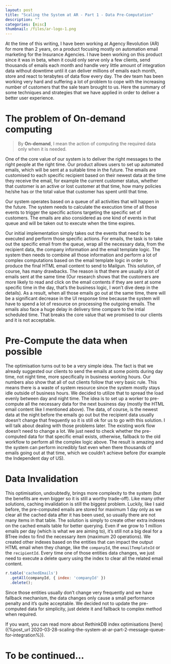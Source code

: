 ```yaml
---
layout: post
title: "Scaling the System at AR - Part 1 - Data Pre-Computation"
description: ""
categories: [misc]
thumbnail: /files/ar-logo-1.png
---
```


At the time of this writing, I have been working at Agency Revolution (AR) for more than 2 years, on
a product focusing mostly on automation email marketing for the Insurance Agencies. I have been
working on this product since it was in beta, when it could only serve only a few clients, send
thousands of emails each month and handle very little amount of integration data without downtime
until it can deliver millions of emails each month, store and react to terabytes of data flow every
day. The dev team has been working very hard and suffering a lot of problem to cope with the
increasing number of customers that the sale team brought to us. Here the summary of some techniques and strategies that we have applied in order to deliver a better user experience.

# The problem of On-demand computing

> By **On-demand**, I mean the action of computing the required data only when it is needed.

One of the core value of our system is to deliver the right messages to the right people at the right time. Our product allows users to set up automated emails, which will be sent at a suitable time in the future. The emails are customised to each specific recipient based on their newest data at the time they receive the email, for example the current customer status, whether that customer is an active or lost customer at that time, how many policies he/she has or the total value that customer has spent until that time.

<!-- more -->

Our system operates based on a queue of all activities that will happen in the future. The system needs to calculate the execution time of all those events to trigger the specific actions targeting the specific set of customers. The emails are also considered as one kind of events in that queue and will be taken out to execute when the time expires.

Our initial implementation simply takes out the events that need to be executed and perform those specific actions. For emails, the task is to take out the specific email from the queue, wrap all the necessary data, from the recipient data, the company information and the email template logic. The system then needs to combine all those information and perform a lot of complex computations based on the email template logic in order to produce the final HTML email content to send to Mailgun. This solution, of course, has many drawbacks. The reason is that there are usually a lot of emails sent at the same time (Our research shows that the customers are more likely to read and click on the email contents if they are sent at some specific time in the day, that’s the business logic, I won’t dive deep in  the details). As a result, when all those emails go out at the same time, there will be a significant decrease in the UI response time because the system will have to spend a lot of resource on processing the outgoing emails. The emails also face a huge delay in delivery time compare to the intial scheduled time. That breaks the core value that we promised to our clients and it is not acceptable.

# Pre-Compute the data when possible

The optimisation turns out to be a very simple idea. The fact is that we already suggested our clients to send the emails at some points during day time, not night time, more specifically in business working hours. Our numbers also show that all of out clients follow that very basic rule. This means there is a waste of system resource since the system mostly stays idle outside of business hours. We decided to utilize that to spread the load evenly between day and night time. The idea is to set up a worker to pre-compute all the necessary data for the next business day (mostly the HTML email content like I mentioned above). The data, of course, is the newest data at the night before the emails go out but the recipient data usually doesn’t change that frequently so it is still ok for us to go with this solution. I will talk about dealing with those problems later. The existing work flow doesn’t need to change a lot. We just need to check whether the pre-computed data for that specific email exists, otherwise, fallback to the old workflow to perform all the complex logic above. The result is amazing and the system can perform incredibly fast even when there thousands of emails going out at that time, which we couldn’t achieve before (for example the Independent day of US).

# Data Invalidation

This optimisation, undoubtedly, brings more complexity to the system (but the benefits are even bigger so it is still a worthy trade-off). Like many other solutions, caching invalidation is still the biggest problem. Luckily, like I said before, the pre-computed emails are stored for maximum 1 day only as we clear all the cached data after it has been used, so usually there are not many items in that table. The solution is simply to create other extra indexes on the cached emails table for better querying. Even if we grow to 1 million emails per day (which is what we are aiming to), it’s still not a big deal for a BTree index to find the necessary item (maximum 20 operations). We created other indexes based on the entities that can impact the output HTML email when they change, like the `companyId`, the `emailTemplateId` or the `recipientId`. Every time one of those entities data changes, we just need to execute a delete query using the index to clear all the related email content.

```js
r.table('cachedEmails')
  .getAll(companyId, { index: 'companyId' })
  .delete();
```

Since those entities usually don’t change very frequently and we have fallback mechanism, the data changes only cause a small performance penalty and it’s quite acceptable. We decided not to update the pre-computed data for simplicity, just delete it and fallback to complex method when required.

If you want, you can read more about RethinkDB index optimisations [here]({%post_url 2020-03-28-scaling-the-system-at-ar-part-2-message-queue-for-integration%}).

# To be continued...
